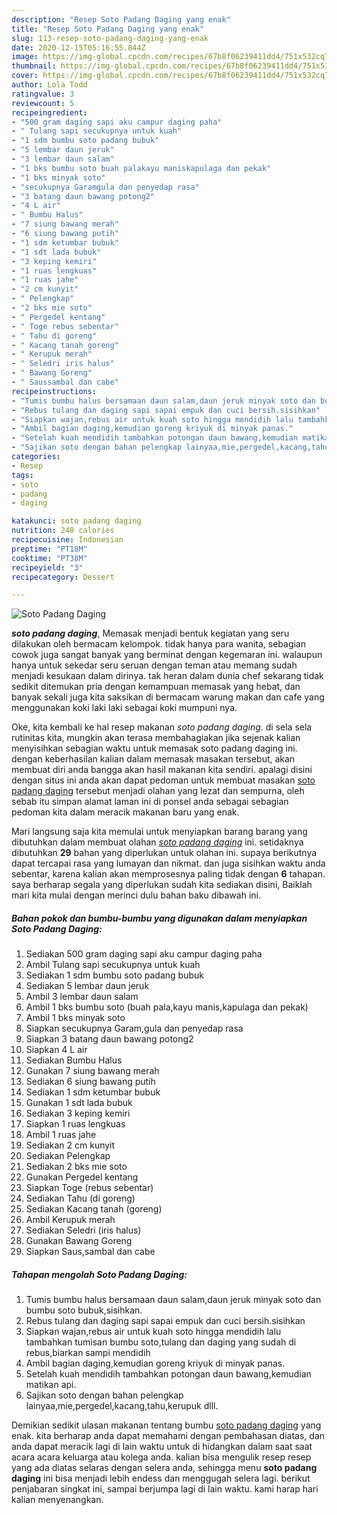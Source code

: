 ```yaml
---
description: "Resep Soto Padang Daging yang enak"
title: "Resep Soto Padang Daging yang enak"
slug: 113-resep-soto-padang-daging-yang-enak
date: 2020-12-15T05:16:55.844Z
image: https://img-global.cpcdn.com/recipes/67b8f06239411dd4/751x532cq70/soto-padang-daging-foto-resep-utama.jpg
thumbnail: https://img-global.cpcdn.com/recipes/67b8f06239411dd4/751x532cq70/soto-padang-daging-foto-resep-utama.jpg
cover: https://img-global.cpcdn.com/recipes/67b8f06239411dd4/751x532cq70/soto-padang-daging-foto-resep-utama.jpg
author: Lola Todd
ratingvalue: 3
reviewcount: 5
recipeingredient:
- "500 gram daging sapi aku campur daging paha"
- " Tulang sapi secukupnya untuk kuah"
- "1 sdm bumbu soto padang bubuk"
- "5 lembar daun jeruk"
- "3 lembar daun salam"
- "1 bks bumbu soto buah palakayu maniskapulaga dan pekak"
- "1 bks minyak soto"
- "secukupnya Garamgula dan penyedap rasa"
- "3 batang daun bawang potong2"
- "4 L air"
- " Bumbu Halus"
- "7 siung bawang merah"
- "6 siung bawang putih"
- "1 sdm ketumbar bubuk"
- "1 sdt lada bubuk"
- "3 keping kemiri"
- "1 ruas lengkuas"
- "1 ruas jahe"
- "2 cm kunyit"
- " Pelengkap"
- "2 bks mie soto"
- " Pergedel kentang"
- " Toge rebus sebentar"
- " Tahu di goreng"
- " Kacang tanah goreng"
- " Kerupuk merah"
- " Seledri iris halus"
- " Bawang Goreng"
- " Saussambal dan cabe"
recipeinstructions:
- "Tumis bumbu halus bersamaan daun salam,daun jeruk minyak soto dan bumbu soto bubuk,sisihkan."
- "Rebus tulang dan daging sapi sapai empuk dan cuci bersih.sisihkan"
- "Siapkan wajan,rebus air untuk kuah soto hingga mendidih lalu tambahkan tumisan bumbu soto,tulang dan daging yang sudah di rebus,biarkan sampi mendidih"
- "Ambil bagian daging,kemudian goreng kriyuk di minyak panas."
- "Setelah kuah mendidih tambahkan potongan daun bawang,kemudian matikan api."
- "Sajikan soto dengan bahan pelengkap lainyaa,mie,pergedel,kacang,tahu,kerupuk dlll."
categories:
- Resep
tags:
- soto
- padang
- daging

katakunci: soto padang daging 
nutrition: 248 calories
recipecuisine: Indonesian
preptime: "PT18M"
cooktime: "PT38M"
recipeyield: "3"
recipecategory: Dessert

---
```



![Soto Padang Daging](https://img-global.cpcdn.com/recipes/67b8f06239411dd4/751x532cq70/soto-padang-daging-foto-resep-utama.jpg)

<b><i>soto padang daging</i></b>, Memasak menjadi bentuk kegiatan yang seru dilakukan oleh bermacam kelompok. tidak hanya para wanita, sebagian cowok juga sangat banyak yang berminat dengan kegemaran ini. walaupun hanya untuk sekedar seru seruan dengan teman atau memang sudah menjadi kesukaan dalam dirinya. tak heran dalam dunia chef sekarang tidak sedikit ditemukan pria dengan kemampuan memasak yang hebat, dan banyak sekali juga kita saksikan di bermacam warung makan dan cafe yang menggunakan koki laki laki sebagai koki mumpuni nya.

Oke, kita kembali ke hal resep makanan <i>soto padang daging</i>. di sela sela rutinitas kita, mungkin akan terasa membahagiakan jika sejenak kalian menyisihkan sebagian waktu untuk memasak soto padang daging ini. dengan keberhasilan kalian dalam memasak masakan tersebut, akan membuat diri anda bangga akan hasil makanan kita sendiri. apalagi disini dengan situs ini anda akan dapat pedoman untuk membuat masakan <u>soto padang daging</u> tersebut menjadi olahan yang lezat dan sempurna, oleh sebab itu simpan alamat laman ini di ponsel anda sebagai sebagian pedoman kita dalam meracik makanan baru yang enak.




Mari langsung saja kita memulai untuk menyiapkan barang barang yang dibutuhkan dalam membuat olahan <u><i>soto padang daging</i></u> ini. setidaknya dibutuhkan <b>29</b> bahan yang diperlukan untuk olahan ini. supaya berikutnya dapat tercapai rasa yang lumayan dan nikmat. dan juga sisihkan waktu anda sebentar, karena kalian akan memprosesnya paling tidak dengan <b>6</b> tahapan. saya berharap segala yang diperlukan sudah kita sediakan disini, Baiklah mari kita mulai dengan merinci dulu bahan baku dibawah ini.

<!--inarticleads1-->

##### Bahan pokok dan bumbu-bumbu yang digunakan dalam menyiapkan Soto Padang Daging:

1. Sediakan 500 gram daging sapi aku campur daging paha
1. Ambil  Tulang sapi secukupnya untuk kuah
1. Sediakan 1 sdm bumbu soto padang bubuk
1. Sediakan 5 lembar daun jeruk
1. Ambil 3 lembar daun salam
1. Ambil 1 bks bumbu soto (buah pala,kayu manis,kapulaga dan pekak)
1. Ambil 1 bks minyak soto
1. Siapkan secukupnya Garam,gula dan penyedap rasa
1. Siapkan 3 batang daun bawang potong2
1. Siapkan 4 L air
1. Sediakan  Bumbu Halus
1. Gunakan 7 siung bawang merah
1. Sediakan 6 siung bawang putih
1. Sediakan 1 sdm ketumbar bubuk
1. Gunakan 1 sdt lada bubuk
1. Sediakan 3 keping kemiri
1. Siapkan 1 ruas lengkuas
1. Ambil 1 ruas jahe
1. Sediakan 2 cm kunyit
1. Sediakan  Pelengkap
1. Sediakan 2 bks mie soto
1. Gunakan  Pergedel kentang
1. Siapkan  Toge (rebus sebentar)
1. Sediakan  Tahu (di goreng)
1. Sediakan  Kacang tanah (goreng)
1. Ambil  Kerupuk merah
1. Sediakan  Seledri (iris halus)
1. Gunakan  Bawang Goreng
1. Siapkan  Saus,sambal dan cabe




<!--inarticleads2-->

##### Tahapan mengolah Soto Padang Daging:

1. Tumis bumbu halus bersamaan daun salam,daun jeruk minyak soto dan bumbu soto bubuk,sisihkan.
1. Rebus tulang dan daging sapi sapai empuk dan cuci bersih.sisihkan
1. Siapkan wajan,rebus air untuk kuah soto hingga mendidih lalu tambahkan tumisan bumbu soto,tulang dan daging yang sudah di rebus,biarkan sampi mendidih
1. Ambil bagian daging,kemudian goreng kriyuk di minyak panas.
1. Setelah kuah mendidih tambahkan potongan daun bawang,kemudian matikan api.
1. Sajikan soto dengan bahan pelengkap lainyaa,mie,pergedel,kacang,tahu,kerupuk dlll.




Demikian sedikit ulasan makanan tentang bumbu <u>soto padang daging</u> yang enak. kita berharap anda dapat memahami dengan pembahasan diatas, dan anda dapat meracik lagi di lain waktu untuk di hidangkan dalam saat saat acara acara keluarga atau kolega anda. kalian bisa mengulik resep resep yang ada diatas selaras dengan selera anda, sehingga menu <b>soto padang daging</b> ini bisa menjadi lebih endess dan menggugah selera lagi. berikut penjabaran singkat ini, sampai berjumpa lagi di lain waktu. kami harap hari kalian menyenangkan.
